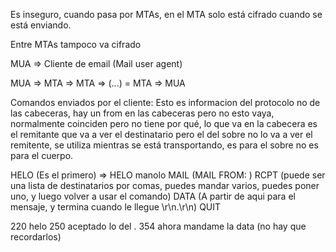 Es inseguro, cuando pasa por MTAs, en el MTA solo está cifrado cuando se está enviando.

Entre MTAs tampoco va cifrado

MUA => Cliente de email (Mail user agent)

MUA => MTA => MTA => (...) = MTA => MUA


Comandos enviados por el cliente:
Esto es informacion del protocolo no de las cabeceras, hay un from en las cabeceras pero no esto vaya, normalmente coinciden pero no tiene por qué, lo que va en la cabecera es el remitante que va a ver el destinatario pero el del sobre no lo va a ver el remitente, se utiliza mientras se está transportando, es para el sobre no es para el cuerpo.

HELO (Es el primero) => HELO manolo
MAIL (MAIL FROM: )
RCPT (puede ser una lista de destinatarios por comas, puedes mandar varios, puedes poner uno, y luego volver a usar el comando)
DATA (A partir de aqui para el mensaje, y termina cuando le llegue \r\n.\r\n)
QUIT

220 helo 250 aceptado lo del . 354 ahora mandame la data (no hay que recordarlos)